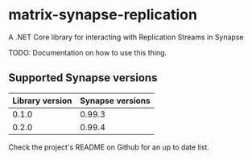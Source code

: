 # matrix-synapse-replication
A .NET Core library for interacting with Replication Streams in Synapse


TODO: Documentation on how to use this thing.

## Supported Synapse versions

| Library version | Synapse versions |
|-----------------|------------------|
| 0.1.0           | 0.99.3           |
| 0.2.0           | 0.99.4           |

Check the project's README on Github for an up to date list.
